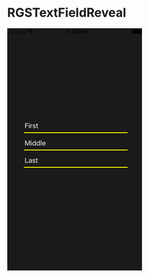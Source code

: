 # RGSTextFieldReveal

<img src="https://github.com/RGSSoftware/RGSTextFieldReveal/blob/master/sceenshots/gif.gif" alt="iPhone 5" width="311" />
